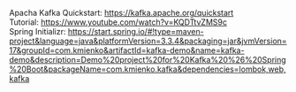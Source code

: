 Apacha Kafka Quickstart: https://kafka.apache.org/quickstart<br/>
Tutorial: https://www.youtube.com/watch?v=KQDTtvZMS9c<br/>
Spring Initializr: https://start.spring.io/#!type=maven-project&language=java&platformVersion=3.3.4&packaging=jar&jvmVersion=17&groupId=com.kmienko&artifactId=kafka-demo&name=kafka-demo&description=Demo%20project%20for%20Kafka%20%26%20Spring%20Boot&packageName=com.kmienko.kafka&dependencies=lombok,web,kafka
